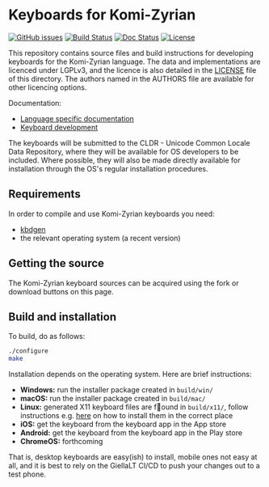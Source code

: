 # Keyboards for Komi-Zyrian

[![GitHub issues](https://img.shields.io/github/issues-raw/giellalt/keyboard-kpv)](https://github.com/giellalt/keyboard-kpv/issues)
[![Build Status](https://github.com/giellalt/keyboard-kpv/workflows/Build%20Keyboards/badge.svg)](https://github.com/giellalt/keyboard-kpv/actions)
[![Doc Status](https://github.com/giellalt/keyboard-kpv/workflows/Build%20Docs/badge.svg)](https://github.com/giellalt/keyboard-kpv/actions)
[![License](https://img.shields.io/github/license/giellalt/keyboard-kpv)](https://github.com/giellalt/keyboard-kpv/blob/main/LICENSE)

This repository contains source files and build instructions for
developing keyboards for the Komi-Zyrian language. The data and
implementations are licenced under LGPLv3, and the licence is
also detailed in the [LICENSE](LICENSE) file of this directory. The authors named
in the AUTHORS file are available for other licencing options.

Documentation:

- [Language specific documentation](https://giellalt.github.io/keyboard-kpv)
- [Keyboard development](https://giellalt.github.io/keyboards/Overview.html)

The keyboards will be submitted to the CLDR - Unicode Common Locale Data
Repository, where they will be available for OS developers to be
included. Where possible, they will also be made directly available for
installation through the OS's regular installation procedures.

## Requirements

In order to compile and use Komi-Zyrian keyboards you need:

- [kbdgen](https://github.com/divvun/kbdgen)
- the relevant operating system (a recent version)

## Getting the source

The Komi-Zyrian keyboard sources can be acquired using the fork or download
buttons on this page.

## Build and installation

To build, do as follows:

```sh
./configure
make
```

Installation depends on the operating system. Here are brief instructions:

- __Windows:__ run the installer package created in `build/win/`
- __macOS:__ run the installer package created in `build/mac/`
- __Linux:__ generated X11 keyboard files are found in `build/x11/`, follow
  instructions e.g.
  [here](https://paulguerin.medium.com/install-an-additional-keyboard-layout-on-x11-58e53aaef1e4)
  on how to install them in the correct place
- __iOS:__ get the keyboard from the keyboard app in the App store
- __Android:__ get the keyboard from the keyboard app in the Play store
- __ChromeOS:__ forthcoming

That is, desktop keyboards are easy(ish) to install, mobile ones not easy at all,
and it is best to rely on the GiellaLT CI/CD to push your changes out to a test phone.
